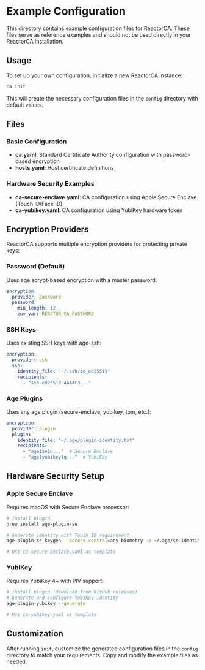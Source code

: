 # Example Configuration

This directory contains example configuration files for ReactorCA. These files serve as reference examples and should not be used directly in your ReactorCA installation.

## Usage

To set up your own configuration, initialize a new ReactorCA instance:

```bash
ca init
```

This will create the necessary configuration files in the `config` directory with default values.

## Files

### Basic Configuration
- **ca.yaml**: Standard Certificate Authority configuration with password-based encryption
- **hosts.yaml**: Host certificate definitions

### Hardware Security Examples
- **ca-secure-enclave.yaml**: CA configuration using Apple Secure Enclave (Touch ID/Face ID)
- **ca-yubikey.yaml**: CA configuration using YubiKey hardware token

## Encryption Providers

ReactorCA supports multiple encryption providers for protecting private keys:

### Password (Default)
Uses age scrypt-based encryption with a master password:
```yaml
encryption:
  provider: password
  password:
    min_length: 12
    env_var: REACTOR_CA_PASSWORD
```

### SSH Keys
Uses existing SSH keys with age-ssh:
```yaml
encryption:
  provider: ssh
  ssh:
    identity_file: "~/.ssh/id_ed25519"
    recipients:
      - "ssh-ed25519 AAAAC3..."
```

### Age Plugins
Uses any age plugin (secure-enclave, yubikey, tpm, etc.):
```yaml
encryption:
  provider: plugin
  plugin:
    identity_file: "~/.age/plugin-identity.txt"
    recipients:
      - "age1se1q..."  # Secure Enclave
      - "age1yubikey1q..."  # YubiKey
```

## Hardware Security Setup

### Apple Secure Enclave
Requires macOS with Secure Enclave processor:
```bash
# Install plugin
brew install age-plugin-se

# Generate identity with Touch ID requirement
age-plugin-se keygen --access-control=any-biometry -o ~/.age/se-identity.txt

# Use ca-secure-enclave.yaml as template
```

### YubiKey
Requires YubiKey 4+ with PIV support:
```bash
# Install plugin (download from GitHub releases)
# Generate and configure YubiKey identity
age-plugin-yubikey --generate

# Use ca-yubikey.yaml as template
```

## Customization

After running `init`, customize the generated configuration files in the `config` directory to match your requirements. Copy and modify the example files as needed.
